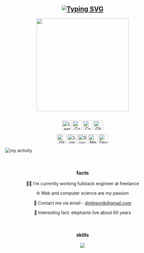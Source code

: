 <div id="header" align="center">
  <h2><a href="#!"><a href="https://git.io/typing-svg"><img src="https://readme-typing-svg.demolab.com?font=Roboto+Mono&duration=3000&pause=2000&color=FFFFFF&background=0D1117&center=true&vCenter=true&repeat=false&random=false&width=500&lines=hey+there!+my+name+is+Nikita;and+i+could+say+lots+of+things...;but+this+section+needs+its+title%2C+so..;hey+there!+my+name+is+Nikita" alt="Typing SVG" /></a></a></h2>
  <img src="https://media.giphy.com/media/1FZqAOn4hzGO4/giphy.gif" width="300px"/>
   <p align="center">
    <br/>
    <a href="https://leetcode.com/dmitrevnik/" target="_blank"><img align="center"
       src="https://img.shields.io/badge/LeetCode-0D1117?style=for-the-badge&logo=LeetCode&logoColor=FFA116"
       alt="LeetCode" height="30"/></a>
    <a href="https://codepen.io/nikitadmitr" target="_blank"><img align="center"
       src="https://img.shields.io/badge/Codepen-0D1117?style=for-the-badge&logo=Codepen&logoColor=white"
       alt="Codepen" height="30"/></a>
    <a href="https://www.codewars.com/users/codegener" target="_blank"><img align="center"
       src="https://img.shields.io/badge/Codewars-0D1117?style=for-the-badge&logo=Codewars&logoColor=B1361E"
       alt="Codewars" height="30"/></a>
    <a href="https://github.com/nikitadmitr" target="_blank"><img align="center"
       src="https://img.shields.io/badge/GitHub-0D1117?style=for-the-badge&logo=GitHub&logoColor=white"
       alt="GitHub" height="30"/></a>
  </p>
  <p align="center">
    <a href="https://gitlab.com/nikitadmitr" target="_blank"><img align="center"
       src="https://img.shields.io/badge/GitLab-0D1117?style=for-the-badge&logo=GitLab"
       alt="GitLab" height="30"/></a>
    <a href="#!" target="_blank"><img align="center"
       src="https://img.shields.io/badge/LinkedIn-0D1117?style=for-the-badge&logo=LinkedIn&logoColor=0077B5"
       alt="LinkedIn" height="30"/></a>
    <a href="https://stackoverflow.com/users/22067011/nikita-dmitriev" target="_blank"><img align="center"
       src="https://img.shields.io/badge/stackoverflow-0D1117?style=for-the-badge&logo=stackoverflow&logoColor=F58025"
       alt="StackOverflow" height="30"/></a>
    <a href="https://medium.com/@dmitrevnik" target="_blank"><img align="center"
       src="https://img.shields.io/badge/medium-0D1117?style=for-the-badge&logo=Medium&logoColor=white"
       alt="Medium" height="30"/></a>
    <a href="https://dev.to/nikitadmitr" target="_blank"><img align="center"
       src="https://img.shields.io/badge/dev.to-0D1117?style=for-the-badge&logo=dev.to&logoColor=white"
       alt="Dev.to" height="30"/></a>
    <br>
  </p>
</div>

![my activity](https://github-readme-activity-graph.vercel.app/graph?username=nikitadmitr&bg_color=0D1117&color=ffffff&line=2effcb&point=ffffff&hide_border=true&hide_title=true)

<br>

<div id="skills" align="center">
    <h3>facts</h3>
    <p>👨‍💻 I'm currently working fullstack engineer at freelance</p>
    <p>🌐 Web and computer science are my passion</p>
    <p>📧 Contact me via email - <a href="mailto:dmitrevnik@gmail.com">dmitrevnik@gmail.com</a></p>
    <p>🐘 Interesting fact: elephants live about 60 years</p>
    <br>
    <h3>skills</h3>
    <a href="#!">
      <img src="https://skillicons.dev/icons?i=html,sass,docker,express,nginx,git,ts,mysql,nestjs,linux,nodejs,postgres,react,vue,tailwind,vim,webpack,redis,gulp,jest&perline=10" />
    </a>
  </p>
</div>

